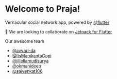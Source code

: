 # Welcome to Praja!

Vernacular social network app, powered by [@flutter](https://github.com/flutter)

👯 We are looking to collaborate on [Jetpack for Flutter](https://github.com/praja/jetpack)

Our awesome team
* [@avvari-da](https://github.com/avvari-da)
* [@ItsManikantaGopi](https://github.com/ItsManikantaGopi)
* [@jillellamudisurya](https://github.com/jillellamudisurya)
* [@okmanideep](https://github.com/okmanideep)
* [@saivenkat106](https://github.com/saivenkat106)
